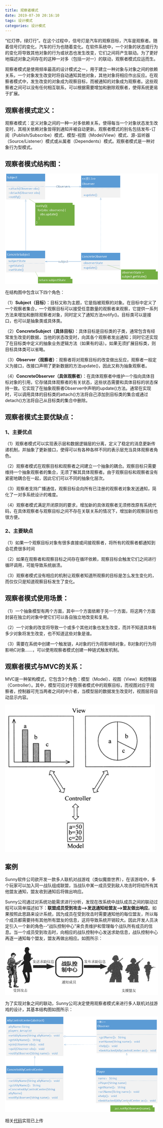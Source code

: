 ```yaml
---
title: 观察者模式
date: 2019-07-30 20:16:10
tags: 设计模式
categories: 设计模式
---
```


​		“红灯停，绿灯行”。在这个过程中，信号灯是汽车的观察目标，汽车是观察者。随着信号灯的变化，汽车的行为也随着变化。在软件系统中，一个对象的状态或行为的变化将导致其他对象的行为或状态也发生改变，它们之间将产生联动。为了更好地描述对象之间存在的这种一对多（包括一对一）的联动，观察者模式应运而生。

​		观察者模式是使用频率最高的设计模式之一，用于建立一种对象与对象之间的依赖关系，一个对象发生改变时将自动通知其他对象，其他对象将相应作出反应。在观察者模式中，发生改变的对象成为观察目标，而被通知的对象成为观察者。这些观察者之间可以没有任何相互联系，可以根据需要增加和删除观察者，使得系统更易于扩展。

## 观察者模式定义：

观察者模式：定义对象之间的一种一对多依赖关系，使得每当一个对象状态发生改变时，其相关依赖对象皆得到通知并被自动更新。观察者模式的别名包括发布-订阅（Publish/Subscribe）模式、模型-视图（Model/View）模式、源-监听器（Source/Listener）模式或从属者（Dependents）模式。观察者模式是一种对象行为型模式。

## 观察者模式结构图：

![观察者模式结构图](观察者模式/观察者模式结构图.png)

在结构图中包含以下四个角色：

（1）**Subject（目标）**：目标又称为主题，它是指被观察的对象。在目标中定义了一个观察者集合，一个观察目标可以接受任意数量的观察者来观察，它提供一系列方法来增加和删除观察者对象，同时定义了通知方法notify()。目标类可以是接口，也可以是抽象类或具体类。

（2）**ConcreteSubject（具体目标）**：具体目标是目标类的子类，通常包含有经常发生改变的数据，当他的状态改变时，向其各个观察者发出通知；同时它还实现了在目标类中定义的抽象业务逻辑方法（如果有的话）。如果无须扩展目标类，则目标具体类可以省略。

（3）**Observer（观察者）**：观察者将对观察目标的改变做出反应，观察者一般定义为接口，改接口声明了更新数据的方法update()，因此又称为抽象观察者。

（4）**ConcreteObserver（具体观察者）**：在具体观察者中维护一个指向具体目标对象的引用，它存储具体观察者的有关状态，这些状态需要和具体目标的状态保持一致。它实现了在抽象观察者Observer中声明的update()方法。通常在实现时，可以调用具体的目标类的attach()方法将自己添加到目标类的集合或通过detach()方法将自己从目标类的集合中删除。

## 观察者模式主要优缺点：

### 1、主要优点

（1）观察者模式可以实现表示层和数据逻辑层的分离，定义了稳定的消息更新传递机制，并抽象了更新接口，使得可以有各种各样不同的表示层充当具体观察者角色。

（2）观察者模式在观察目标和观察者之间建立一个抽象的耦合。观察目标只需要维持一个抽象观察者的集合，无须了解其具体观察者。由于观察目标和观察者没有紧密地耦合在一起，因此它们可以不同的抽象化层次。

（3）观察者支持广播通信，观察目标会向所有已注册的观察者对象发送通知，简化了一对多系统设计的难度。

（4）观察者模式满足开闭原则的要求，增加新的具体观察者无须修改原有系统代码，在具体观察者与观察目标之间不存在关联关系的情况下，增加新的观察目标也很方便。

### 2、主要缺点

（1）如果一个观察目标对象有很多直接或间接观察者，将所有的观察者都通知到会花费很多时间

（2）如果在观察者和观察目标之间存在循环依赖，观察目标会触发它们之间进行循环调用，可能导致系统崩溃。

（3）观察者模式没有相应的机制让观察者知道所观察的目标是怎么发生变化的，而仅仅只是知道观察目标发生了变化。

## 观察者模式使用场景：

（1）一个抽象模型有两个方面，其中一个方面依赖于另一个方面，将这两个方面封装在独立的对象中使它们可以各自独立地改变和复用。

（2）一个对象的改变将导致一个或多个其他对象也发生改变，而并不知道具体有多少对象将发生改变，也不知道这些对象是谁。

（3）需要在系统中创建一个触发链，A对象的行为将影响B对象，B对象的行为将影响C对象......，可以使用观察者模式创建一种链式触发机制。

## 观察者模式与MVC的关系：

​		MVC是一种架构模式，它包含3个角色：模型（Model）、视图（View）和控制器（Controller）。其中，模型可应对于观察者模式中的观察目标，而视图对应于观察者，控制器可充当两者之间的中介者，当模型层的数据发生改变时，视图层将自动显示内容。

![MVC](观察者模式/MVC.png)

## 案例

​		Sunny软件公司欲开发一款多人联机对战游戏（类似魔兽世界），在该游戏中，多个玩家可以加入同一战队组成联盟，当战队中某一成员受到敌人攻击时将给所有其他盟友通知，盟友收到通知后将做出响应。

​		Sunny公司通过对系统功能需求进行分析，发现在改系统中战队成员之间的联动过程可以简单描述如下：**联盟成员受到攻击-->发送通知给盟友-->盟友做出响应**。如果按照此思路来设计系统，因为成员在受到攻击时需要通知他的每位盟友，所以每个成员都需要持有其他所有盟友的信息，这将导致系统开销较大。因此开发人员决定引入一个新的角色--“战队控制中心”来负责维护和管理每个战队所有成员的信息。当一个成员受到攻击时，向相应的战队控制中心发送求助信息，战队控制中心再逐一通知每个盟友，盟友再做出相应。如图所示：



![游戏](观察者模式/游戏.png)

为了实现对象之间的联动，Sunny公司决定使用观察者模式来进行多人联机对战游戏的设计，其基本结构图如图所示：

![案例结构图](观察者模式/案例结构图.png)

相关[代码](https://github.com/GD-CKING/Design-Pattern/tree/master/Observer-Pattern/code)实现已上传

